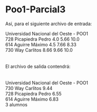 # Poo1-Parcial3



Así, para el siguiente archivo de entrada:

Universidad Nacional del Oeste - POO1<br>
728 Picapiedra Pedro 4.0 5.66 10.0<br>
614 Aguirre Máximo 4.5 7.66 8.33<br>
730 Way Carlitos 8.66 9.66 10.0<br>
<br><br>
El archivo de salida contendrá:<br>
<br><br>
Universidad Nacional del Oeste - POO1<br>
730 Way Carlitos 9.44<br>
728 Picapiedra Pedro 6.55<br>
614 Aguirre Máximo 6.83<br>
3 alumnos<br>
